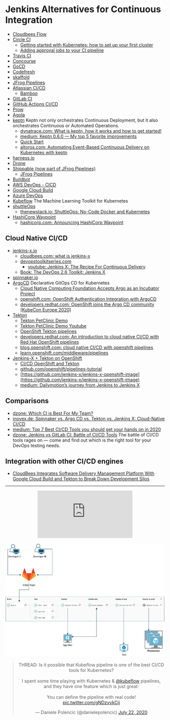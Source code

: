# Jenkins Alternatives for Continuous Integration
* [Cloudbees Flow](https://www.cloudbees.com/products/flow/overview)
* [Circle CI](https://circleci.com/)
    * [Getting started with Kubernetes: how to set up your first cluster](https://circleci.com/blog/getting-started-with-kubernetes-how-to-set-up-your-first-cluster/)
    * [Adding approval jobs to your CI pipeline](https://circleci.com/blog/adding-approval-jobs-to-your-ci-pipeline/)
* [Travis CI](https://travis-ci.org/)
* [Concourse](https://concourse-ci.org/)
* [GoCD](https://www.gocd.org/)
* [Codefresh](https://codefresh.io/)
* [skaffold](https://skaffold.dev/)
* [JFrog Pipelines](https://jfrog.com/pipelines/)
* [Atlassian CI/CD](https://www.atlassian.com/continuous-delivery)
     * [Bamboo](https://www.atlassian.com/software/bamboo)
* [GitLab CI](https://dzone.com/articles/gitlab-ci-with-docker-environment-variable-quirks)
* [GitHub Actions CI/CD](https://github.blog/2019-08-08-github-actions-now-supports-ci-cd/)
* [Prow](https://github.com/kubernetes/test-infra/tree/master/prow)
* [Agola](https://agola.io/)
* [keptn](https://keptn.sh/) Keptn not only orchestrates Continuous Deployment, but it also orchestrates Continuous or Automated Operations.    
    * [dynatrace.com: What is keptn, how it works and how to get started!](https://www.dynatrace.com/news/blog/what-is-keptn-how-it-works-and-how-to-get-started/) 
    * [medium: Keptn 0.6.0 — My top 5 favorite improvements](https://medium.com/keptn/keptn-0-6-0-my-top-5-favorite-improvements-242d8ac1abfe)
    * [Quick Start](https://keptn.sh/docs/quickstart/)
    * [altoros.com: Automating Event-Based Continuous Delivery on Kubernetes with keptn](https://www.altoros.com/blog/automating-event-based-continuous-delivery-on-kubernetes-with-keptn/)
* [harness.io](https://harness.io/)
* [Drone](https://drone.io/)
* [Shippable (now part of JFrog Pipelines)](https://www.shippable.com/)
    * [JFrog Pipelines](https://jfrog.com/pipelines/)
* [Buildbot](https://buildbot.net/)
* [AWS DevOps - CICD](https://aws.amazon.com/devops/#cicd)
* [Google Cloud Build](https://cloud.google.com/cloud-build)
* [Azure DevOps](https://azure.microsoft.com/services/devops/)
* [Kubeflow](https://www.kubeflow.org/) The Machine Learning Toolkit for Kubernetes
* [shuttleOps](https://www.shuttleops.io/)
  * [thenewstack.io: ShuttleOps: No-Code Docker and Kubernetes](https://thenewstack.io/shuttleops-no-code-docker-and-kubernetes/)
* [HashiCorp Waypoint](https://www.waypointproject.io/)
  * [hashicorp.com: Announcing HashiCorp Waypoint](https://www.hashicorp.com/blog/announcing-waypoint)

## Cloud Native CI/CD
* [jenkins-x.io](https://jenkins-x.io/)
    * [cloudbees.com: what is jenkins-x](https://www.cloudbees.com/jenkins-x/what-is-jenkins-x)
    * [devopstoolkitseries.com](https://www.devopstoolkitseries.com/)
        * [youtube: Jenkins X: The Recipe For Continuous Delivery](https://www.youtube.com/watch?v=ihHr-iLfEGo)
    * [Book: The DevOps 2.6 Toolkit: Jenkins X](https://leanpub.com/the-devops-2-6-toolkit)
* [spinnaker.io](https://www.spinnaker.io/)
* [ArgoCD](https://argoproj.github.io/argo-cd/) Declarative GitOps CD for Kubernetes
    * [Cloud Native Computing Foundation Accepts Argo as an Incubator Project](https://www.intuit.com/blog/technology/cloud-native-computing-foundation-accepts-argo-as-an-incubator-project/)
    * [openshift.com: OpenShift Authentication Integration with ArgoCD](https://www.openshift.com/blog/openshift-authentication-integration-with-argocd)
    * [developers.redhat.com: OpenShift joins the Argo CD community (KubeCon Europe 2020)](https://developers.redhat.com/blog/2020/08/17/openshift-joins-the-argo-cd-community-kubecon-europe-2020/)
* [Tekton](https://github.com/tektoncd/)
    * [Tekton PetClinic Demo](https://github.com/tektoncd/pipeline)
    * [Tekton PetClinic Demo Youtube](https://www.youtube.com/watch?v=igwFpZOUTnw)
    * [OpenShift Tekton pipelines](https://www.openshift.com/learn/topics/pipelines)
    * [developers.redhat.com: An introduction to cloud native CI/CD with Red Hat OpenShift pipelines](https://developers.redhat.com/blog/2019/07/18/an-introduction-to-cloud-native-ci-cd-with-red-hat-openshift-pipelines/)
    * [blog.openshift.com: cloud native CI/CD with openshift pipelines](https://blog.openshift.com/cloud-native-ci-cd-with-openshift-pipelines/) 
    * [learn.openshift.com/middleware/pipelines](https://learn.openshift.com/middleware/pipelines/)
* [Jenkins-X + Tekton on OpenShift](https://github.com/openshift/tektoncd-pipeline-operator)
    * [CI/CD OpenShift and Tekton](https://blog.sonatype.com/new-cloud-native-ci/cd-projects-openshift-and-tekton)
    * [github.com/openshift/pipelines-tutorial](https://github.com/openshift/pipelines-tutorial)
    * [https://github.com/jenkins-x/jenkins-x-openshift-image](https://github.com/jenkins-x/jenkins-x-openshift-image)
    * [medium: Dailymotion’s journey from Jenkins to Jenkins X](https://medium.com/dailymotion/from-jenkins-to-jenkins-x-604b6cde0ce3)

## Comparisons
* [dzone: Which CI is Best For My Team?](https://dzone.com/articles/which-ci-is-best-for-my-team)
* [inovex.de: Spinnaker vs. Argo CD vs. Tekton vs. Jenkins X: Cloud-Native CI/CD](https://www.inovex.de/blog/spinnaker-vs-argo-cd-vs-tekton-vs-jenkins-x/)
* [medium: Top 7 Best CI/CD Tools you should get your hands on in 2020](https://medium.com/devops-dudes/top-7-best-ci-cd-tools-you-should-get-your-hands-on-in-2020-832c29db936a)
* [dzone: Jenkins vs GitLab CI: Battle of CI/CD Tools](https://dzone.com/articles/jenkins-vs-gitlab-ci-battle-of-cicd-tools) The battle of CI/CD tools rages on — come and find out which is the right tool for your DevOps testing needs.

## Integration with other CI/CD engines
* [CloudBees Integrates Software Delivery Management Platform With Google Cloud Build and Tekton to Break Down Development Silos](https://www.previous.cloudbees.com/press/cloudbees-integrates-software-delivery-management-platform-google-cloud-build-and-tekton-break)

---
<center>
<iframe src="https://www.youtube.com/embed/ihHr-iLfEGo" frameborder="0" allow="accelerometer; autoplay; encrypted-media; gyroscope; picture-in-picture" allowfullscreen></iframe>

[![gitlab](images/gitlab.jpg)](https://gitlab.com/)
</center>

<center>
<blockquote class="twitter-tweet"><p lang="en" dir="ltr">THREAD: Is it possible that Kubeflow pipeline is one of the best CI/CD tools for Kubernetes?<br><br>I spent some time playing with Kubernetes &amp; <a href="https://twitter.com/kubeflow?ref_src=twsrc%5Etfw">@kubeflow</a> pipelines, and they have one feature which is just great:<br><br>You can define the pipeline with real code! <a href="https://t.co/gNDzvvkCij">pic.twitter.com/gNDzvvkCij</a></p>&mdash; Daniele Polencic (@danielepolencic) <a href="https://twitter.com/danielepolencic/status/1285929877493800961?ref_src=twsrc%5Etfw">July 22, 2020</a></blockquote> <script async src="https://platform.twitter.com/widgets.js" charset="utf-8"></script>
</center>